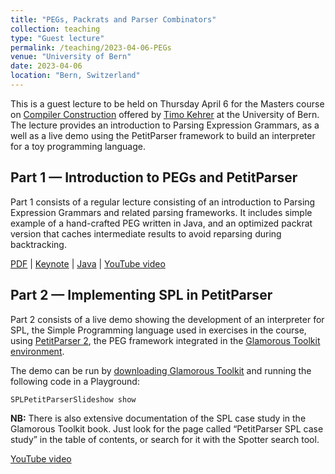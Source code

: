 ```yaml
---
title: "PEGs, Packrats and Parser Combinators"
collection: teaching
type: "Guest lecture"
permalink: /teaching/2023-04-06-PEGs
venue: "University of Bern"
date: 2023-04-06
location: "Bern, Switzerland"
---
```


This is a guest lecture to be held on Thursday April 6 for the Masters course on [Compiler Construction](https://seg.inf.unibe.ch/teaching/current/cc/) offered by [Timo Kehrer](https://seg.inf.unibe.ch/people/timo/) at the University of Bern.
The lecture provides an introduction to Parsing Expression Grammars, as a well as a live demo using the PetitParser framework to build an interpreter for a toy programming language.

## Part 1 — Introduction to PEGs and PetitParser
Part 1 consists of a regular lecture consisting of an introduction to Parsing Expression Grammars and related parsing frameworks.
It includes simple example of a hand-crafted PEG written in Java, and an optimized packrat version that caches intermediate results to avoid reparsing during backtracking.


[PDF](/files/slides/2023-04-06-PEGs-CC.pdf)
| [Keynote](https://github.com/onierstrasz/lecture-pegs)
| [Java](https://github.com/onierstrasz/course-compiler-construction/tree/master/examples/cc-SimplePackrat/src)
| [YouTube video](https://youtu.be/MbzE_PonAfQ)

## Part 2 — Implementing SPL in PetitParser

Part 2 consists of a live demo showing the development of an interpreter for SPL, the Simple Programming language used in exercises in the course, using [PetitParser 2](https://scg.unibe.ch/research/helvetia/petitparser), the PEG framework integrated in the [Glamorous Toolkit environment](https://gtoolkit.com).

The demo can be run by [downloading Glamorous Toolkit](https://gtoolkit.com/download/) and running the following code in a Playground:

```
SPLPetitParserSlideshow show 
```

**NB:** There is also extensive documentation of the SPL case study in the Glamorous Toolkit book. Just look for the page called “PetitParser SPL case study” in the table of contents, or search for it with the Spotter search tool.

[YouTube video](https://youtu.be/IGRLcS7Heuw)